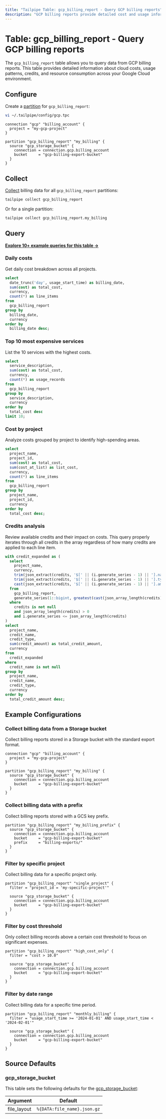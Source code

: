 ```yaml
---
title: "Tailpipe Table: gcp_billing_report - Query GCP billing reports"
description: "GCP billing reports provide detailed cost and usage information for Google Cloud Platform resources, including costs, credits, usage metrics, and resource details."
---
```


# Table: gcp_billing_report - Query GCP billing reports

The `gcp_billing_report` table allows you to query data from GCP billing reports. This table provides detailed information about cloud costs, usage patterns, credits, and resource consumption across your Google Cloud environment.

## Configure

Create a [partition](https://tailpipe.io/docs/manage/partition) for `gcp_billing_report`:

```sh
vi ~/.tailpipe/config/gcp.tpc
```

```hcl
connection "gcp" "billing_account" {
  project = "my-gcp-project"
}

partition "gcp_billing_report" "my_billing" {
  source "gcp_storage_bucket" {
    connection = connection.gcp.billing_account
    bucket     = "gcp-billing-export-bucket"
  }
}
```

## Collect

[Collect](https://tailpipe.io/docs/manage/collection) billing data for all `gcp_billing_report` partitions:

```sh
tailpipe collect gcp_billing_report
```

Or for a single partition:

```sh
tailpipe collect gcp_billing_report.my_billing
```

## Query

**[Explore 10+ example queries for this table →](https://hub.tailpipe.io/plugins/turbot/gcp/queries/gcp_billing_report)**

### Daily costs

Get daily cost breakdown across all projects.

```sql
select
  date_trunc('day', usage_start_time) as billing_date,
  sum(cost) as total_cost,
  currency,
  count(*) as line_items
from
  gcp_billing_report
group by
  billing_date,
  currency
order by
  billing_date desc;
```

### Top 10 most expensive services

List the 10 services with the highest costs.

```sql
select
  service_description,
  sum(cost) as total_cost,
  currency,
  count(*) as usage_records
from
  gcp_billing_report
group by
  service_description,
  currency
order by
  total_cost desc
limit 10;
```

### Cost by project

Analyze costs grouped by project to identify high-spending areas.

```sql
select
  project_name,
  project_id,
  sum(cost) as total_cost,
  sum(cost_at_list) as list_cost,
  currency,
  count(*) as line_items
from
  gcp_billing_report
group by
  project_name,
  project_id,
  currency
order by
  total_cost desc;
```

### Credits analysis

Review available credits and their impact on costs. This query properly iterates through all credits in the array regardless of how many credits are applied to each line item.

```sql
with credit_expanded as (
  select
    project_name,
    currency,
    trim(json_extract(credits, '$[' || (i.generate_series - 1) || '].name'), '"') as credit_name,
    trim(json_extract(credits, '$[' || (i.generate_series - 1) || '].type'), '"') as credit_type,
    cast(json_extract(credits, '$[' || (i.generate_series - 1) || '].amount') as float) as credit_amount
  from
    gcp_billing_report,
    generate_series(1::bigint, greatest(cast(json_array_length(credits) as bigint), 1::bigint)) as i
  where
    credits is not null
    and json_array_length(credits) > 0
    and i.generate_series <= json_array_length(credits)
)
select
  project_name,
  credit_name,
  credit_type,
  sum(credit_amount) as total_credit_amount,
  currency
from
  credit_expanded
where
  credit_name is not null
group by
  project_name,
  credit_name,
  credit_type,
  currency
order by
  total_credit_amount desc;
```

## Example Configurations

### Collect billing data from a Storage bucket

Collect billing reports stored in a Storage bucket with the standard export format.

```hcl
connection "gcp" "billing_account" {
  project = "my-gcp-project"
}

partition "gcp_billing_report" "my_billing" {
  source "gcp_storage_bucket" {
    connection = connection.gcp.billing_account
    bucket     = "gcp-billing-export-bucket"
  }
}
```

### Collect billing data with a prefix

Collect billing reports stored with a GCS key prefix.

```hcl
partition "gcp_billing_report" "my_billing_prefix" {
  source "gcp_storage_bucket" {
    connection = connection.gcp.billing_account
    bucket     = "gcp-billing-export-bucket"
    prefix     = "billing-exports/"
  }
}
```

### Filter by specific project

Collect billing data for a specific project only.

```hcl
partition "gcp_billing_report" "single_project" {
  filter = "project_id = 'my-specific-project'"

  source "gcp_storage_bucket" {
    connection = connection.gcp.billing_account
    bucket     = "gcp-billing-export-bucket"
  }
}
```

### Filter by cost threshold

Only collect billing records above a certain cost threshold to focus on significant expenses.

```hcl
partition "gcp_billing_report" "high_cost_only" {
  filter = "cost > 10.0"

  source "gcp_storage_bucket" {
    connection = connection.gcp.billing_account
    bucket     = "gcp-billing-export-bucket"
  }
}
```

### Filter by date range

Collect billing data for a specific time period.

```hcl
partition "gcp_billing_report" "monthly_billing" {
  filter = "usage_start_time >= '2024-01-01' AND usage_start_time < '2024-02-01'"

  source "gcp_storage_bucket" {
    connection = connection.gcp.billing_account
    bucket     = "gcp-billing-export-bucket"
  }
}
```

## Source Defaults

### gcp_storage_bucket

This table sets the following defaults for the [gcp_storage_bucket](https://hub.tailpipe.io/plugins/turbot/gcp/sources/gcp_storage_bucket#arguments):

| Argument    | Default                     |
| ----------- | --------------------------- |
| file_layout | `%{DATA:file_name}.json.gz` |
